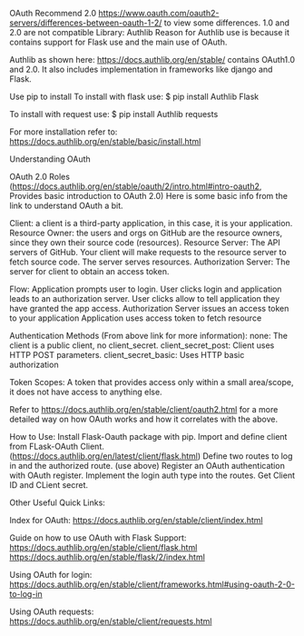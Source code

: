 OAuth
Recommend 2.0
https://www.oauth.com/oauth2-servers/differences-between-oauth-1-2/ to view some differences.
1.0 and 2.0 are not compatible
Library: Authlib
Reason for Authlib use is because it contains support for Flask use and the main use of OAuth.

Authlib as shown here: https://docs.authlib.org/en/stable/ contains OAuth1.0 and 2.0. It also includes implementation in frameworks like django and Flask.

Use pip to install
To install with flask use:
$ pip install Authlib Flask

To install with request use:
$ pip install Authlib requests

For more installation refer to: https://docs.authlib.org/en/stable/basic/install.html


Understanding OAuth

OAuth 2.0 Roles (https://docs.authlib.org/en/stable/oauth/2/intro.html#intro-oauth2, Provides basic introduction to OAuth 2.0)
Here is some basic info from the link to understand OAuth a bit.

Client: a client is a third-party application, in this case, it is your application.
Resource Owner: the users and orgs on GitHub are the resource owners, since they own their source code (resources).
Resource Server: The API servers of GitHub. Your client will make requests to the resource server to fetch source code. The server serves resources.
Authorization Server: The server for client to obtain an access token.

Flow:
Application prompts user to login.
User clicks login and application leads to an authorization server.
User clicks allow to tell application they have granted the app access.
Authorization Server issues an access token to your application
Application uses access token to fetch resource


Authentication Methods (From above link for more information):
none: The client is a public client, no client_secret.
client_secret_post: Client uses HTTP POST parameters.
client_secret_basic: Uses HTTP basic authorization


Token Scopes:
A token that provides access only within a small area/scope, it does not have access to anything else.


Refer to https://docs.authlib.org/en/stable/client/oauth2.html for a more detailed way on how OAuth works and how it correlates with the above.




How to Use:
Install Flask-Oauth package with pip.
Import and define client from FLask-OAuth Client. (https://docs.authlib.org/en/latest/client/flask.html)
Define two routes to log in and the authorized route. (use above)
Register an OAuth authentication with OAuth register.
Implement the login auth type into the routes. 
Get Client ID and CLient secret.




Other Useful Quick Links:

Index for OAuth: https://docs.authlib.org/en/stable/client/index.html

Guide on how to use OAuth with Flask Support: https://docs.authlib.org/en/stable/client/flask.html
https://docs.authlib.org/en/stable/flask/2/index.html


Using OAuth for login: https://docs.authlib.org/en/stable/client/frameworks.html#using-oauth-2-0-to-log-in

Using OAuth requests: https://docs.authlib.org/en/stable/client/requests.html






